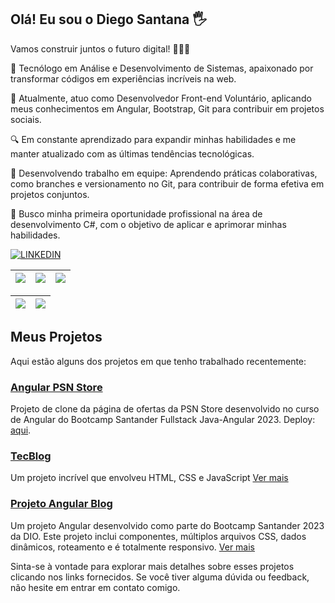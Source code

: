 
## Olá! Eu sou o Diego Santana 🖐
Vamos construir juntos o futuro digital! 👨‍💻✨

🚀 Tecnólogo em Análise e Desenvolvimento de Sistemas, apaixonado por transformar códigos em experiências incríveis na web.

💼 Atualmente, atuo como Desenvolvedor Front-end Voluntário, aplicando meus conhecimentos em Angular, Bootstrap, Git para contribuir em projetos sociais.

🔍 Em constante aprendizado para expandir minhas habilidades e me manter atualizado com as últimas tendências tecnológicas.

👥 Desenvolvendo trabalho em equipe: Aprendendo práticas colaborativas, como branches e versionamento no Git, para contribuir de forma efetiva em projetos conjuntos.

🎯 Busco minha primeira oportunidade profissional na área de desenvolvimento C#, com o objetivo de aplicar e aprimorar minhas habilidades.





[![LINKEDIN](https://img.shields.io/badge/LinkedIn-0077B5?style=for-the-badge&logo=linkedin&logoColor=white)](https://www.linkedin.com/in/die-santana/)

| ![](http://github-profile-summary-cards.vercel.app/api/cards/stats?username=diesantana&theme=dracula) | ![](http://github-profile-summary-cards.vercel.app/api/cards/repos-per-language?username=diesantana&hide=Html&theme=dracula) | ![](http://github-profile-summary-cards.vercel.app/api/cards/most-commit-language?username=diesantana&theme=dracula) |
| :-: | :-: | :-: |

| ![](http://github-profile-summary-cards.vercel.app/api/cards/profile-details?username=diesantana&theme=dracula) | ![](https://github-readme-streak-stats.herokuapp.com/?user=diesantana&theme=dracula&hide_border=true&date_format=M%20j%5B%2C%20Y%5D&background=1A1B27&stroke=35AFA3&ring=BF91F3&fire=BF91F3&currStreakNum=BF91F3&sideNums=BF91F3&currStreakLabel=BF91F3&sideLabels=BF91F3&dates=35AFA3) |
| :-: | :-: |


## Meus Projetos

Aqui estão alguns dos projetos em que tenho trabalhado recentemente:


### [Angular PSN Store](https://github.com/diesantana/angular-psn-store)

Projeto de clone da página de ofertas da PSN Store desenvolvido no curso de Angular do Bootcamp Santander Fullstack Java-Angular 2023.
Deploy:  [aqui](https://angular-psn-store-nu.vercel.app/ofertas).

### [TecBlog](https://github.com/diesantana/TecBlog)
Um projeto incrível que envolveu HTML, CSS e JavaScript [Ver mais](https://github.com/diesantana/TecBlog)


### [Projeto Angular Blog](https://github.com/diesantana/angular-blog)
Um projeto Angular desenvolvido como parte do Bootcamp Santander 2023 da DIO. Este projeto inclui componentes, múltiplos arquivos CSS, dados dinâmicos, roteamento e é totalmente responsivo. [Ver mais](https://github.com/diesantana/angular-blog)

Sinta-se à vontade para explorar mais detalhes sobre esses projetos clicando nos links fornecidos. Se você tiver alguma dúvida ou feedback, não hesite em entrar em contato comigo.

